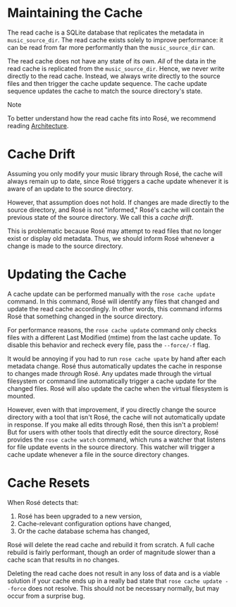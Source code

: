 # Maintaining the Cache

The read cache is a SQLite database that replicates the metadata in
`music_source_dir`. The read cache exists solely to improve performance: it can
be read from far more performantly than the `music_source_dir` can.

The read cache does not have any state of its own. _All_ of the data in the read
cache is replicated from the `music_source_dir`. Hence, we never write directly
to the read cache. Instead, we always write directly to the source files and
then trigger the cache update sequence. The cache update sequence updates the
cache to match the source directory's state.

> [!NOTE]
> To better understand how the read cache fits into Rosé, we recommend reading
> [Architecture](./ARCHITECTURE.md).

# Cache Drift

Assuming you only modify your music library through Rosé, the cache will always
remain up to date, since Rosé triggers a cache update whenever it is aware of
an update to the source directory.

However, that assumption does not hold. If changes are made directly to the
source directory, and Rosé is not "informed," Rosé's cache will contain the
previous state of the source directory. We call this a _cache drift_.

This is problematic because Rosé may attempt to read files that no longer exist
or display old metadata. Thus, we should inform Rosé whenever a change is made
to the source directory.

# Updating the Cache

A cache update can be performed manually with the `rose cache update` command.
In this command, Rosé will identify any files that changed and update the read
cache accordingly. In other words, this command informs Rosé that something
changed in the source directory.

For performance reasons, the `rose cache update` command only checks files with
a different Last Modified (mtime) from the last cache update. To disable this
behavior and recheck every file, pass the `--force/-f` flag.

It would be annoying if you had to run `rose cache upate` by hand after each
metadata change. Rosé thus automatically updates the cache in response to
changes made _through_ Rosé. Any updates made through the virtual filesystem or
command line automatically trigger a cache update for the changed files. Rosé
will also update the cache when the virtual filesystem is mounted.

However, even with that improvement, if you directly change the source
directory with a tool that isn't Rosé, the cache will not automatically update
in response. If you make all edits through Rosé, then this isn't a problem! But
for users with other tools that directly edit the source directory, Rosé
provides the `rose cache watch` command, which runs a watcher that listens for
file update events in the source directory. This watcher will trigger a cache
update whenever a file in the source directory changes.

# Cache Resets

When Rosé detects that:

1. Rosé has been upgraded to a new version,
2. Cache-relevant configuration options have changed,
3. Or the cache database schema has changed,

Rosé will delete the read cache and rebuild it from scratch. A full cache
rebuild is fairly performant, though an order of magnitude slower than a cache
scan that results in no changes.

Deleting the read cache does not result in any loss of data and is a viable
solution if your cache ends up in a really bad state that `rose cache update
--force` does not resolve. This should not be necessary normally, but may occur
from a surprise bug.
